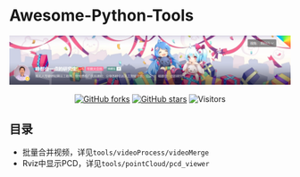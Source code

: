 # Awesome-Python-Tools

<div align="center">

[![BILIBILI](https://raw.githubusercontent.com/Fafa-DL/readme-data/main/Bilibili.png)](https://space.bilibili.com/46880349)


[![GitHub forks](https://img.shields.io/github/forks/Fafa-DL/Awesome-Python-Tools)](https://github.com/Fafa-DL/Awesome-Python-Tools)
[![GitHub stars](https://img.shields.io/github/stars/Fafa-DL/Awesome-Python-Tools)](https://github.com/Fafa-DL/Awesome-Python-Tools)
![Visitors](https://visitor-badge.glitch.me/badge?page_id=Fafa-DL.Awesome-Python-Tools&right_color=yellow)

</div>

## 目录
- 批量合并视频，详见`tools/videoProcess/videoMerge`
- Rviz中显示PCD，详见`tools/pointCloud/pcd_viewer`